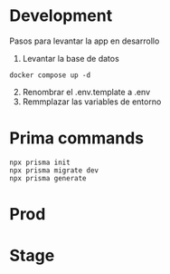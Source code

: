 # Development
Pasos para levantar la app en desarrollo

1. Levantar la base de datos
```
docker compose up -d
```

2. Renombrar el .env.template a .env
3. Remmplazar las variables de entorno


# Prima commands
```
npx prisma init
npx prisma migrate dev
npx prisma generate
```


# Prod




# Stage